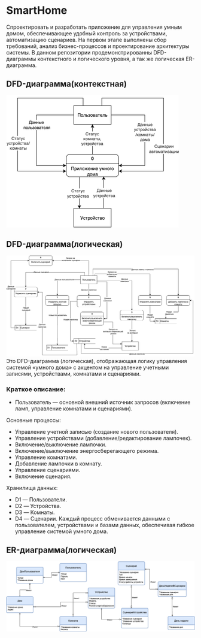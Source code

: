 # SmartHome
Спроектировать и разработать приложение для управления умным домом, обеспечивающее удобный контроль за устройствами, автоматизацию сценариев. На первом этапе выполнены сбор требований, анализ бизнес-процессов и проектирование архитектуры системы.
В данном репозитории продемонстрированны DFD-диаграммы контекстного и логического уровня, а так же логическая ER-диаграмма.

## DFD-диаграмма(контекстная)
![](./img/DFD_Контекстная.png)

## DFD-диаграмма(логическая)
![](./img/DFD_Логическая.png)
Это DFD-диаграмма (логическая), отображающая логику управления системой «умного дома» с акцентом на управление учетными записями, устройствами, комнатами и сценариями.
### Краткое описание:
 - Пользователь — основной внешний источник запросов (включение ламп, управление комнатами и сценариями).

Основные процессы:

 - Управление учетной записью (создание нового пользователя).
 - Управление устройствами (добавление/редактирование лампочек).
 - Включение/выключение лампочки.
 - Включение/выключение энергосберегающего режима.
 - Управление комнатами.
 - Добавление лампочки в комнату.
 - Управление сценариями.
 - Включение сценария.

Хранилища данных:

 - D1 — Пользователи.
 - D2 — Устройства.
 - D3 — Комнаты.
 - D4 — Сценарии.
Каждый процесс обменивается данными с пользователем, устройствами и базами данных, обеспечивая гибкое управление системой умного дома.

## ER-диаграмма(логическая)
![](./img/ER-диаграмма.png)

